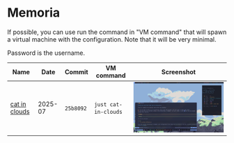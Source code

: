 # Memoria

If possible, you can use run the command in "VM command" that will spawn a virtual machine with the configuration.
Note that it will be very minimal.

Password is the username.

| Name                             | Date    | Commit    | VM command           | Screenshot                                       |
| -------------------------------- | ------- | --------- | -------------------- | ------------------------------------------------ |
| [cat in clouds](./cat-in-clouds) | 2025-07 | `25b8092` | `just cat-in-clouds` | ![cat-in-clouds](./cat-in-clouds/screenshot.png) |
